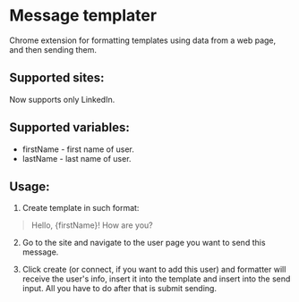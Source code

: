 # Message templater

Chrome extension for formatting templates using data from a web page, and then sending them.

## Supported sites:

Now supports only LinkedIn.

## Supported variables:

* firstName - first name of user.
* lastName - last name of user.

## Usage:

1. Create template in such format: 

> Hello, {firstName}!
> How are you?

2. Go to the site and navigate to the user page you want to send this message.

3. Click create (or connect, if you want to add this user) and formatter will receive the user's info, insert it into the template and insert into the send input. All you have to do after that is submit sending.
